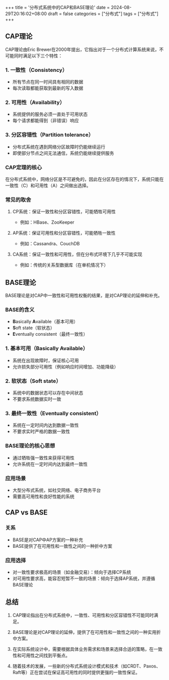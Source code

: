+++
title = '分布式系统中的CAP和BASE理论'
date = 2024-08-29T20:16:02+08:00
draft = false
categories = ["分布式"]
tags = ["分布式"]
+++

## CAP理论

CAP理论由Eric Brewer在2000年提出，它指出对于一个分布式计算系统来说，不可能同时满足以下三个特性：

### 1. 一致性（Consistency）
- 所有节点在同一时间具有相同的数据
- 每次读取都能获取到最新的写入数据

### 2. 可用性（Availability）
- 系统提供的服务必须一直处于可用状态
- 每个请求都能得到（非错误）响应

### 3. 分区容错性（Partition tolerance）
- 分布式系统在遇到网络分区故障时仍能继续运行
- 即使部分节点之间无法通信，系统仍能继续提供服务

### CAP定理的核心
在分布式系统中，网络分区是不可避免的，因此在分区存在的情况下，系统只能在一致性（C）和可用性（A）之间做出选择。

### 常见的取舍
1. CP系统：保证一致性和分区容错性，可能牺牲可用性
   - 例如：HBase、ZooKeeper

2. AP系统：保证可用性和分区容错性，可能牺牲一致性
   - 例如：Cassandra、CouchDB

3. CA系统：保证一致性和可用性，但在分布式环境下几乎不可能实现
   - 例如：传统的关系型数据库（在单机情况下）

## BASE理论

BASE理论是对CAP中一致性和可用性权衡的结果，是对CAP理论的延伸和补充。

### BASE的含义
- **B**asically **A**vailable（基本可用）
- **S**oft state（软状态）
- **E**ventually consistent（最终一致性）

### 1. 基本可用（Basically Available）
- 系统在出现故障时，保证核心可用
- 允许损失部分可用性（例如响应时间增加、功能降级）

### 2. 软状态（Soft state）
- 系统中的数据状态可以存在中间状态
- 不要求系统数据实时一致

### 3. 最终一致性（Eventually consistent）
- 系统在一定时间内达到数据一致性
- 不要求实时严格的数据一致性

### BASE理论的核心思想
- 通过牺牲强一致性来获得可用性
- 允许系统在一定时间内达到最终一致性

### 应用场景
- 大型分布式系统，如社交网络、电子商务平台
- 需要高可用性和良好性能的系统

## CAP vs BASE

### 关系
- BASE是对CAP中AP方案的一种补充
- BASE提供了在可用性和一致性之间的一种折中方案

### 应用选择
- 对一致性要求极高的场景（如金融交易）：倾向于选择CP系统
- 对可用性要求高，能容忍短暂不一致的场景：倾向于选择AP系统，并遵循BASE理论

## 总结

1. CAP理论指出在分布式系统中，一致性、可用性和分区容错性不可能同时满足。

2. BASE理论是对CAP理论的延伸，提供了在可用性和一致性之间的一种实用折中方案。

3. 在实际系统设计中，需要根据具体业务需求和场景来选择合适的策略，在一致性和可用性之间找到平衡点。

4. 随着技术的发展，一些新的分布式系统设计模式和技术（如CRDT、Paxos、Raft等）正在尝试在保证高可用性的同时提供更强的一致性保证。
